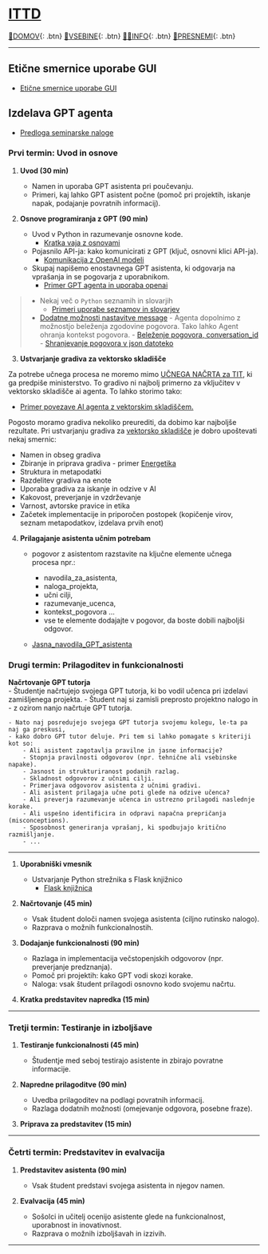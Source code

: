 # [ITTD](../../index)
[🏡DOMOV](../../index){: .btn}
[📝VSEBINE](../../Vsebine/index.md){: .btn}
[👨‍🎓INFO](../../info){: .btn}
[💾PRESNEMI](../../Presnemi/index){: .btn}

---
## Etične smernice uporabe GUI

- [Etične smernice uporabe GUI](./PeF_Smernice_za_GUI.pdf)

## Izdelava GPT agenta

- [Predloga seminarske naloge](./predloga_seminarske_naloge.md)

### **Prvi termin: Uvod in osnove**
1. **Uvod (30 min)**  
   - Namen in uporaba GPT asistenta pri poučevanju.  
   - Primeri, kaj lahko GPT asistent počne (pomoč pri projektih, iskanje napak, podajanje povratnih informacij).  

2. **Osnove programiranja z GPT (90 min)** 
    - Uvod v Python in razumevanje osnovne kode.  
        - [Kratka vaja z osnovami](./100_osnove_python_programiranja.md)
    - Pojasnilo API-ja: kako komunicirati z GPT (ključ, osnovni klici API-ja).  
        - [Komunikacija z OpenAI modeli](./200_OpenAI_API_modeli.md)
    - Skupaj napišemo enostavnega GPT asistenta, ki odgovarja na vprašanja in se pogovarja z uporabnikom.
        - [Primer GPT agenta in uporaba openai](./300_Terminal_GPT_agent_v1.md)
>
>    - Nekaj več o `Python` seznamih in slovarjih
>        - [Primeri uporabe seznamov in slovarjev](./310_python_seznami_in_slovarji.md)
>    - [Dodatne možnosti nastavitve message](./320_message_role.md)
    - Agenta dopolnimo z možnostjo beleženja zgodovine pogovora. Tako lahko Agent ohranja kontekst pogovora.
        - [Beleženje pogovora, conversation_id](./350_Terminal_GPT_agent_v2.md)
        - [Shranjevanje pogovora v json datoteko](./600_shranjevanje_pogovora.md)

3. **Ustvarjanje gradiva za vektorsko skladišče**

Za potrebe učnega procesa ne moremo mimo [UČNEGA NAČRTA za TIT](https://www.gov.si/assets/ministrstva/MVI/Dokumenti/Osnovna-sola/Ucni-nacrti/Ucni-nacrti/2025/UN_OS/Didakticna_priporocila_k_ucnemu_nacrtu_tehnika_in_tehnologija_2025.pdf), ki ga predpiše ministerstvo. To gradivo ni najbolj primerno za vključitev v vektorsko skladišče ai agenta. To lahko storimo tako:

- [Primer povezave AI agenta z vektorskim skladiščem.](./712_VectorStore_ai_agent_call.md)

Pogosto moramo gradiva nekoliko preurediti, da dobimo kar najboljše rezultate. Pri ustvarjanju gradiva za [vektorsko skladišče](./710_Vectore_store.md) je dobro upoštevati nekaj smernic:

- Namen in obseg gradiva
- Zbiranje in priprava gradiva - primer [Energetika](./711_Primer_gradiva_Energetika_TIT.md)
- Struktura in metapodatki
- Razdelitev gradiva na enote
- Uporaba gradiva za iskanje in odzive v AI
- Kakovost, preverjanje in vzdrževanje
- Varnost, avtorske pravice in etika
- Začetek implementacije in priporočen postopek (kopičenje virov, seznam metapodatkov, izdelava prvih enot)

4. **Prilagajanje asistenta učnim potrebam**

    - pogovor z asistentom razstavite na ključne elemente učnega procesa npr.:
        - navodila_za_asistenta,
        - naloga_projekta,
        - učni cilji,
        - razumevanje_ucenca,
        - kontekst_pogovora ...
        - vse te elemente dodajajte v pogovor, da boste dobili najboljši odgovor.

    - [Jasna_navodila_GPT_asistenta](./700_Jasna_navodila_GPT_asistenta.md)


### **Drugi termin: Prilagoditev in funkcionalnosti**

**Načrtovanje GPT tutorja**  
    - Študentje načrtujejo svojega GPT tutorja, ki bo vodil učenca pri izdelavi zamišljenega projekta.
    - Študent naj si zamisli preprosto projektno nalogo in 
    - z ozirom nanjo načrtuje GPT tutorja.

    - Nato naj posredujejo svojega GPT tutorja svojemu kolegu, le-ta pa naj ga preskusi,
    - kako dobro GPT tutor deluje. Pri tem si lahko pomagate s kriteriji kot so:
        - Ali asistent zagotavlja pravilne in jasne informacije?
        - Stopnja pravilnosti odgovorov (npr. tehnične ali vsebinske napake).
        - Jasnost in strukturiranost podanih razlag.
        - Skladnost odgovorov z učnimi cilji.
        - Primerjava odgovorov asistenta z učnimi gradivi.
        - Ali asistent prilagaja učne poti glede na odzive učenca?
        - Ali preverja razumevanje učenca in ustrezno prilagodi naslednje korake.
        - Ali uspešno identificira in odpravi napačna prepričanja (misconceptions).
        - Sposobnost generiranja vprašanj, ki spodbujajo kritično razmišljanje.
        - ...
---

1. **Uporabniški vmesnik**

    - Ustvarjanje Python strežnika s Flask knjižnico
        - [Flask knjižnica](./800_Flask_strežnik.md)

2. **Načrtovanje (45 min)**  
   - Vsak študent določi namen svojega asistenta (ciljno rutinsko nalogo).  
   - Razprava o možnih funkcionalnostih.

3. **Dodajanje funkcionalnosti (90 min)**  
   - Razlaga in implementacija večstopenjskih odgovorov (npr. preverjanje predznanja).  
   - Pomoč pri projektih: kako GPT vodi skozi korake.  
   - Naloga: vsak študent prilagodi osnovno kodo svojemu načrtu.

4. **Kratka predstavitev napredka (15 min)**  

---

### **Tretji termin: Testiranje in izboljšave**
1. **Testiranje funkcionalnosti (45 min)**  
   - Študentje med seboj testirajo asistente in zbirajo povratne informacije.  

2. **Napredne prilagoditve (90 min)**  
   - Uvedba prilagoditev na podlagi povratnih informacij.  
   - Razlaga dodatnih možnosti (omejevanje odgovora, posebne fraze).  

3. **Priprava za predstavitev (15 min)**  

---

### **Četrti termin: Predstavitev in evalvacija**
1. **Predstavitev asistenta (90 min)**  
   - Vsak študent predstavi svojega asistenta in njegov namen.  

2. **Evalvacija (45 min)**  
   - Sošolci in učitelj ocenijo asistente glede na funkcionalnost, uporabnost in inovativnost.  
   - Razprava o možnih izboljšavah in izzivih.  

---
